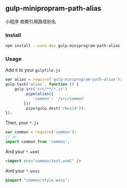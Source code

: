 ## gulp-minipropram-path-alias

小程序 依赖引用路径别名

### Install
``` bash
npm install --save-dev gulp-miniprogram-path-alias
```

### Usage

Add it to your `gulpfile.js`
``` js
var alias = require('gulp-miniprogram-path-alias');
gulp.task('alias', function () {
    gulp.src('src/**/*.js')
        .pipe(alias({
            'common': '/src/common'
        }))
        .pipe(gulp.dest('/build'));
});
```
Then, your `*.js`
``` js
var common = require('common');
// or
import common from 'common';
```
And your `*.wxml`
``` html
<import src="common/test.wxml" />
```
And your `*.wxss`
``` css
@import "common/style.wxss";
```
